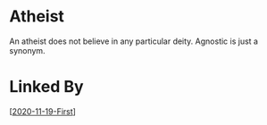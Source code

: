 # Atheist

An atheist does not believe in any particular deity.  Agnostic is just a synonym.

# Linked By
[[2020-11-19-First]]

[//begin]: # "Autogenerated link references for markdown compatibility"
[2020-11-19-First]: 2020-11-19-First "2020-11-19-First"
[//end]: # "Autogenerated link references"